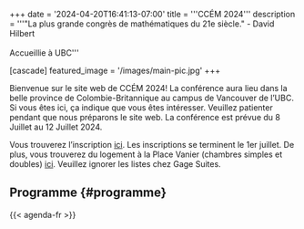 +++
date = '2024-04-20T16:41:13-07:00'
title = '''CCÉM 2024'''
description = '''"La plus grande congrès de mathématiques du 21e siècle." - David Hilbert <br><br> Accueillie à UBC'''

[cascade]
  featured_image = '/images/main-pic.jpg'
+++

Bienvenue sur le site web de CCÉM 2024! La conférence aura lieu dans la belle province de Colombie-Britannique au campus de Vancouver de l’UBC. Si vous êtes ici, ça indique que vous êtes intéresser. Veuillez patienter pendant que nous préparons le site web. La conférence est prévue du 8 Juillet au 12 Juillet 2024.

Vous trouverez l’inscription [ici](https://portal.cms.math.ca/mrm/events/eventsearchdetailresult.aspx?lang=fr). Les inscriptions se terminent le 1er juillet. De plus, vous trouverez du logement à la Place Vanier (chambres simples et doubles) [ici](https://reserve.suitesatubc.com/vancouver/availability.asp?hotelCode=*&startDate=07%2F08%2F2024&endDate=07%2F12%2F2024&adults=1&children=&rooms=1&requesttype=invBlockCode&code=+V240708B). Veuillez ignorer les listes chez Gage Suites.

## Programme {#programme}

{{< agenda-fr >}}
